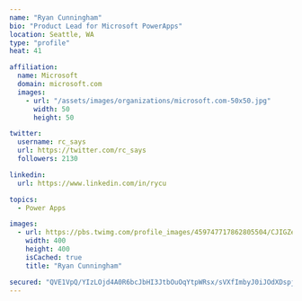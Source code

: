 ```yaml
---
name: "Ryan Cunningham"
bio: "Product Lead for Microsoft PowerApps"
location: Seattle, WA
type: "profile"
heat: 41

affiliation:
  name: Microsoft
  domain: microsoft.com
  images:
    - url: "/assets/images/organizations/microsoft.com-50x50.jpg"
      width: 50
      height: 50

twitter:
  username: rc_says
  url: https://twitter.com/rc_says
  followers: 2130

linkedin:
  url: https://www.linkedin.com/in/rycu

topics:
  - Power Apps

images:
  - url: https://pbs.twimg.com/profile_images/459747717862805504/CJIGZejd_400x400.png
    width: 400
    height: 400
    isCached: true
    title: "Ryan Cunningham"

secured: "QVE1VpQ/YIzLOjd4A0R6bcJbHI3JtbOuOqYtpWRsx/sVXfImbyJ0iJOdXDspjuveRbB8qgFhK0fE/SRp2MwGjt0F6mKIi09e0dR6PhE4mLVxQXLTkJYBD5DANM5dvq2CCySJ5/nu3LMSbKdsOa+IVQHNS99+ViurPMWuPgWSKr8NBvedI1/H5FBCXFeFyJ0yPRgg3XpfyNuvG9FNpwHsv9/gP0ObQCWPPkQ8LopCXAEQcKrJRekV4Dmr+CxvXrflXkqpFvWLgiLEGckUsTHQeRJ9Ap7GUQFgToS/JsTG8kAEhY3Vokjdggt6cAsUPkTr41p0d8V4v9W58yuE9dMnxZxzQnIqhb2jQhFX+14s3JSgeKBwUW9i9GKdNmD43z4arwTRkl3OXlLH+9OeLQrktkPX2y6xqdgdHaKXvRsXWvM=;89PUXKViNDSptj6gz+N5YA=="
---
```


